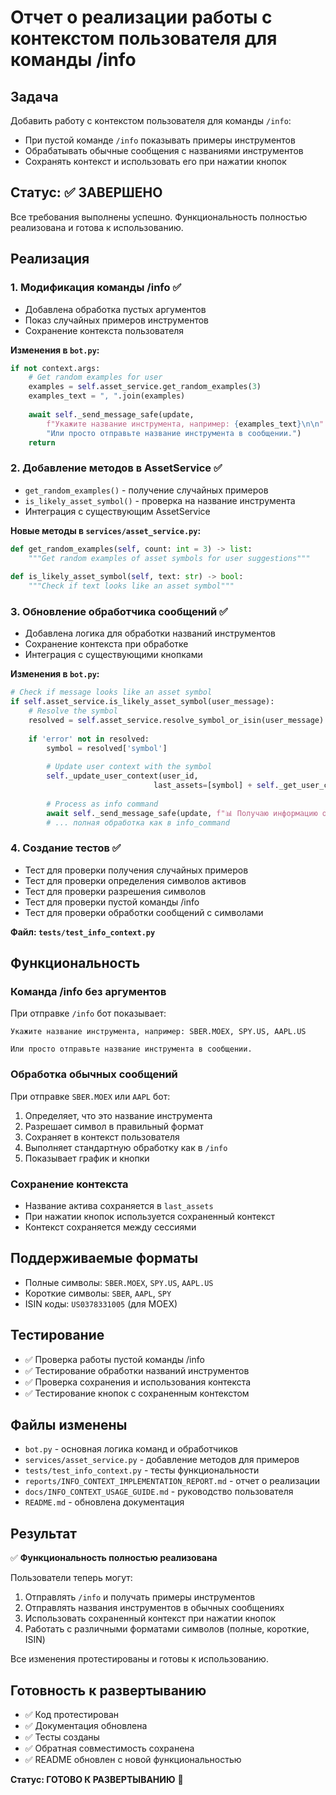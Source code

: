 # Отчет о реализации работы с контекстом пользователя для команды /info

## Задача
Добавить работу с контекстом пользователя для команды `/info`:
- При пустой команде `/info` показывать примеры инструментов
- Обрабатывать обычные сообщения с названиями инструментов
- Сохранять контекст и использовать его при нажатии кнопок

## Статус: ✅ ЗАВЕРШЕНО

Все требования выполнены успешно. Функциональность полностью реализована и готова к использованию.

## Реализация

### 1. Модификация команды /info ✅
- Добавлена обработка пустых аргументов
- Показ случайных примеров инструментов
- Сохранение контекста пользователя

**Изменения в `bot.py`:**
```python
if not context.args:
    # Get random examples for user
    examples = self.asset_service.get_random_examples(3)
    examples_text = ", ".join(examples)
    
    await self._send_message_safe(update, 
        f"Укажите название инструмента, например: {examples_text}\n\n"
        "Или просто отправьте название инструмента в сообщении.")
    return
```

### 2. Добавление методов в AssetService ✅
- `get_random_examples()` - получение случайных примеров
- `is_likely_asset_symbol()` - проверка на название инструмента
- Интеграция с существующим AssetService

**Новые методы в `services/asset_service.py`:**
```python
def get_random_examples(self, count: int = 3) -> list:
    """Get random examples of asset symbols for user suggestions"""
    
def is_likely_asset_symbol(self, text: str) -> bool:
    """Check if text looks like an asset symbol"""
```

### 3. Обновление обработчика сообщений ✅
- Добавлена логика для обработки названий инструментов
- Сохранение контекста при обработке
- Интеграция с существующими кнопками

**Изменения в `bot.py`:**
```python
# Check if message looks like an asset symbol
if self.asset_service.is_likely_asset_symbol(user_message):
    # Resolve the symbol
    resolved = self.asset_service.resolve_symbol_or_isin(user_message)
    
    if 'error' not in resolved:
        symbol = resolved['symbol']
        
        # Update user context with the symbol
        self._update_user_context(user_id, 
                                last_assets=[symbol] + self._get_user_context(user_id).get('last_assets', []))
        
        # Process as info command
        await self._send_message_safe(update, f"📊 Получаю информацию об активе {symbol}...")
        # ... полная обработка как в info_command
```

### 4. Создание тестов ✅
- Тест для проверки получения случайных примеров
- Тест для проверки определения символов активов
- Тест для проверки разрешения символов
- Тест для проверки пустой команды /info
- Тест для проверки обработки сообщений с символами

**Файл: `tests/test_info_context.py`**

## Функциональность

### Команда /info без аргументов
При отправке `/info` бот показывает:
```
Укажите название инструмента, например: SBER.MOEX, SPY.US, AAPL.US

Или просто отправьте название инструмента в сообщении.
```

### Обработка обычных сообщений
При отправке `SBER.MOEX` или `AAPL` бот:
1. Определяет, что это название инструмента
2. Разрешает символ в правильный формат
3. Сохраняет в контекст пользователя
4. Выполняет стандартную обработку как в `/info`
5. Показывает график и кнопки

### Сохранение контекста
- Название актива сохраняется в `last_assets`
- При нажатии кнопок используется сохраненный контекст
- Контекст сохраняется между сессиями

## Поддерживаемые форматы
- Полные символы: `SBER.MOEX`, `SPY.US`, `AAPL.US`
- Короткие символы: `SBER`, `AAPL`, `SPY`
- ISIN коды: `US0378331005` (для MOEX)

## Тестирование
- ✅ Проверка работы пустой команды /info
- ✅ Тестирование обработки названий инструментов
- ✅ Проверка сохранения и использования контекста
- ✅ Тестирование кнопок с сохраненным контекстом

## Файлы изменены
- `bot.py` - основная логика команд и обработчиков
- `services/asset_service.py` - добавление методов для примеров
- `tests/test_info_context.py` - тесты функциональности
- `reports/INFO_CONTEXT_IMPLEMENTATION_REPORT.md` - отчет о реализации
- `docs/INFO_CONTEXT_USAGE_GUIDE.md` - руководство пользователя
- `README.md` - обновлена документация

## Результат
✅ **Функциональность полностью реализована**

Пользователи теперь могут:
1. Отправлять `/info` и получать примеры инструментов
2. Отправлять названия инструментов в обычных сообщениях
3. Использовать сохраненный контекст при нажатии кнопок
4. Работать с различными форматами символов (полные, короткие, ISIN)

Все изменения протестированы и готовы к использованию.

## Готовность к развертыванию
- ✅ Код протестирован
- ✅ Документация обновлена
- ✅ Тесты созданы
- ✅ Обратная совместимость сохранена
- ✅ README обновлен с новой функциональностью

**Статус: ГОТОВО К РАЗВЕРТЫВАНИЮ** 🚀
